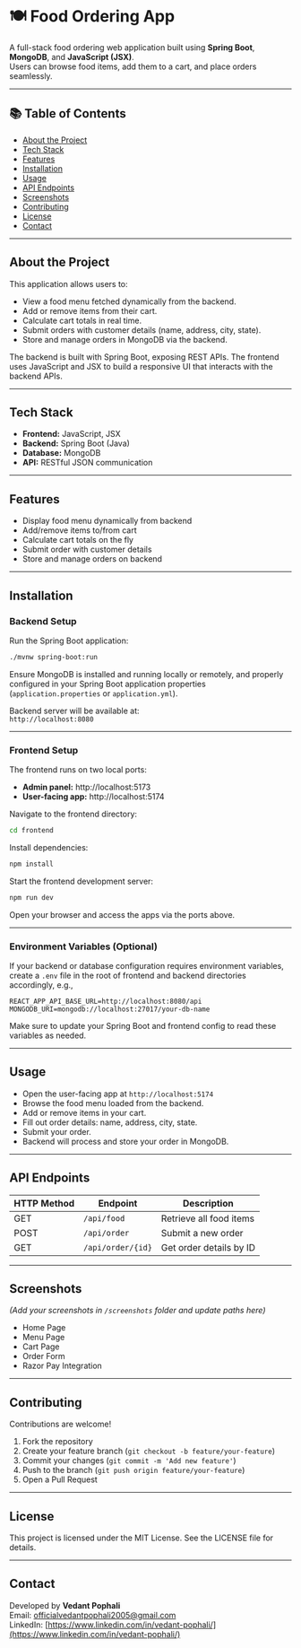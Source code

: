 
# 🍽️ Food Ordering App

A full-stack food ordering web application built using **Spring Boot**, **MongoDB**, and **JavaScript (JSX)**.  
Users can browse food items, add them to a cart, and place orders seamlessly.

---

## 📚 Table of Contents

- [About the Project](#about-the-project)
- [Tech Stack](#tech-stack)
- [Features](#features)
- [Installation](#installation)
- [Usage](#usage)
- [API Endpoints](#api-endpoints)
- [Screenshots](#screenshots)
- [Contributing](#contributing)
- [License](#license)
- [Contact](#contact)

---

## About the Project

This application allows users to:

- View a food menu fetched dynamically from the backend.
- Add or remove items from their cart.
- Calculate cart totals in real time.
- Submit orders with customer details (name, address, city, state).
- Store and manage orders in MongoDB via the backend.

The backend is built with Spring Boot, exposing REST APIs. The frontend uses JavaScript and JSX to build a responsive UI that interacts with the backend APIs.

---

## Tech Stack

- **Frontend:** JavaScript, JSX  
- **Backend:** Spring Boot (Java)  
- **Database:** MongoDB  
- **API:** RESTful JSON communication  

---

## Features

- Display food menu dynamically from backend  
- Add/remove items to/from cart  
- Calculate cart totals on the fly  
- Submit order with customer details  
- Store and manage orders on backend  

---

## Installation

### Backend Setup

Run the Spring Boot application:

```bash
./mvnw spring-boot:run
```

Ensure MongoDB is installed and running locally or remotely, and properly configured in your Spring Boot application properties (`application.properties` or `application.yml`).

Backend server will be available at:  
`http://localhost:8080`

---

### Frontend Setup

The frontend runs on two local ports:

- **Admin panel:** http://localhost:5173  
- **User-facing app:** http://localhost:5174  

Navigate to the frontend directory:

```bash
cd frontend
```

Install dependencies:

```bash
npm install
```

Start the frontend development server:

```bash
npm run dev
```

Open your browser and access the apps via the ports above.

---

### Environment Variables (Optional)

If your backend or database configuration requires environment variables, create a `.env` file in the root of frontend and backend directories accordingly, e.g.,

```
REACT_APP_API_BASE_URL=http://localhost:8080/api
MONGODB_URI=mongodb://localhost:27017/your-db-name
```

Make sure to update your Spring Boot and frontend config to read these variables as needed.

---

## Usage

- Open the user-facing app at `http://localhost:5174`
- Browse the food menu loaded from the backend.
- Add or remove items in your cart.
- Fill out order details: name, address, city, state.
- Submit your order.
- Backend will process and store your order in MongoDB.

---

## API Endpoints

| HTTP Method | Endpoint          | Description             |
|-------------|-------------------|-------------------------|
| GET         | `/api/food`       | Retrieve all food items  |
| POST        | `/api/order`      | Submit a new order       |
| GET         | `/api/order/{id}` | Get order details by ID  |

---

## Screenshots

*(Add your screenshots in `/screenshots` folder and update paths here)*

- Home Page  
- Menu Page  
- Cart Page  
- Order Form  
- Razor Pay Integration  

---

## Contributing

Contributions are welcome!

1. Fork the repository  
2. Create your feature branch (`git checkout -b feature/your-feature`)  
3. Commit your changes (`git commit -m 'Add new feature'`)  
4. Push to the branch (`git push origin feature/your-feature`)  
5. Open a Pull Request  

---

## License

This project is licensed under the MIT License. See the LICENSE file for details.

---

## Contact

Developed by **Vedant Pophali**  
Email: [officialvedantpophali2005@gmail.com](mailto:officialvedantpophali2005@gmail.com)  
LinkedIn: [https://www.linkedin.com/in/vedant-pophali/](https://www.linkedin.com/in/vedant-pophali/)
